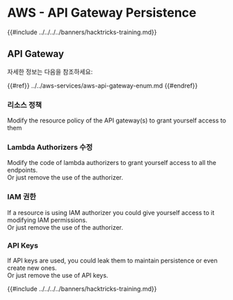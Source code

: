 # AWS - API Gateway Persistence

{{#include ../../../../banners/hacktricks-training.md}}

## API Gateway

자세한 정보는 다음을 참조하세요:

{{#ref}}
../../aws-services/aws-api-gateway-enum.md
{{#endref}}

### 리소스 정책

Modify the resource policy of the API gateway(s) to grant yourself access to them

### Lambda Authorizers 수정

Modify the code of lambda authorizers to grant yourself access to all the endpoints.\
Or just remove the use of the authorizer.

### IAM 권한

If a resource is using IAM authorizer you could give yourself access to it modifying IAM permissions.\
Or just remove the use of the authorizer.

### API Keys

If API keys are used, you could leak them to maintain persistence or even create new ones.\
Or just remove the use of API keys.

{{#include ../../../../banners/hacktricks-training.md}}
